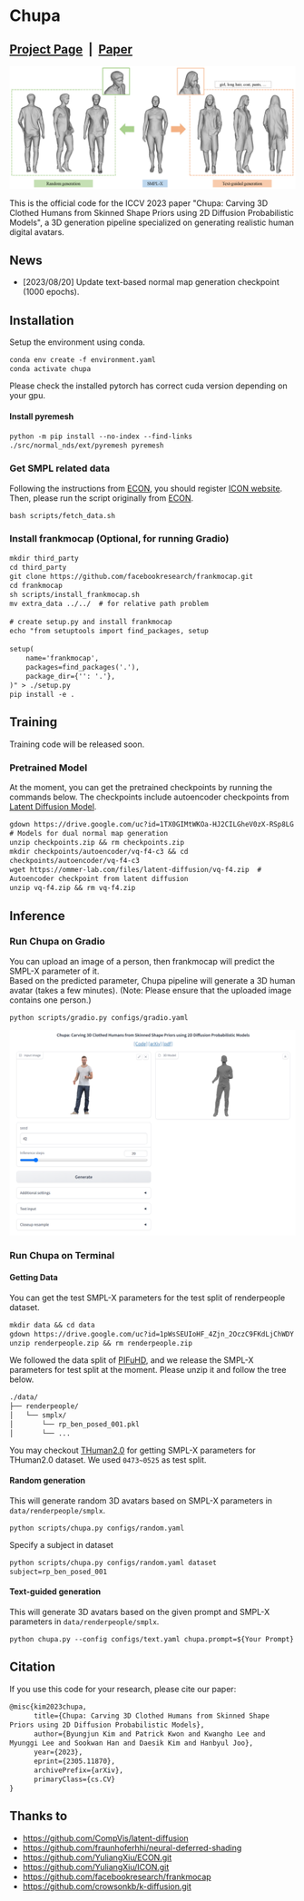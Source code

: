 # Chupa

## [Project Page](https://snuvclab.github.io/chupa/) &nbsp;|&nbsp; [Paper](https://arxiv.org/pdf/2305.11870.pdf) 

![teaser.png](./assets/teaser.png)

This is the official code for the ICCV 2023 paper "Chupa: Carving 3D Clothed Humans from Skinned Shape Priors using 2D Diffusion Probabilistic Models", a 3D generation pipeline specialized on generating realistic human digital avatars.

## News
- [2023/08/20] Update text-based normal map generation checkpoint (1000 epochs).

## Installation
Setup the environment using conda.
```
conda env create -f environment.yaml
conda activate chupa
```
Please check the installed pytorch has correct cuda version depending on your gpu.

#### Install pyremesh
```
python -m pip install --no-index --find-links ./src/normal_nds/ext/pyremesh pyremesh
```

### Get SMPL related data
Following the instructions from [ECON](https://github.com/YuliangXiu/ECON/blob/master/docs/installation-ubuntu.md), you should register [ICON website](https://icon.is.tue.mpg.de/).
Then, please run the script originally from [ECON](https://github.com/YuliangXiu/ECON/tree/master).
```
bash scripts/fetch_data.sh
```


### Install frankmocap (Optional, for running Gradio)
```
mkdir third_party
cd third_party
git clone https://github.com/facebookresearch/frankmocap.git
cd frankmocap
sh scripts/install_frankmocap.sh
mv extra_data ../../  # for relative path problem

# create setup.py and install frankmocap
echo "from setuptools import find_packages, setup

setup(
    name='frankmocap',
    packages=find_packages('.'),
    package_dir={'': '.'},
)" > ./setup.py
pip install -e .
```

## Training
Training code will be released soon.
### Pretrained Model
At the moment, you can get the pretrained checkpoints by running the commands below.
The checkpoints include autoencoder checkpoints from [Latent Diffusion Model](https://github.com/CompVis/latent-diffusion).
```
gdown https://drive.google.com/uc?id=1TX0GIMtWKOa-HJ2CILGheV0zX-RSp8LG  # Models for dual normal map generation
unzip checkpoints.zip && rm checkpoints.zip
mkdir checkpoints/autoencoder/vq-f4-c3 && cd checkpoints/autoencoder/vq-f4-c3
wget https://ommer-lab.com/files/latent-diffusion/vq-f4.zip  # Autoencoder checkpoint from latent diffusion
unzip vq-f4.zip && rm vq-f4.zip 
```

## Inference
### Run Chupa on Gradio
You can upload an image of a person, then frankmocap will predict the SMPL-X parameter of it.  
Based on the predicted parameter, Chupa pipeline will generate a 3D human avatar (takes a few minutes).
(Note: Please ensure that the uploaded image contains one person.)
```
python scripts/gradio.py configs/gradio.yaml
```
![gradio.png](./assets/gradio.png)

### Run Chupa on Terminal
#### Getting Data
You can get the test SMPL-X parameters for the test split of renderpeople dataset.
```
mkdir data && cd data
gdown https://drive.google.com/uc?id=1pWsSEUIoHF_4Zjn_2OczC9FKdLjChWDY
unzip renderpeople.zip && rm renderpeople.zip
```
We followed the data split of [PIFuHD](https://github.com/facebookresearch/pifuhd/tree/main/data), and we release the SMPL-X parameters for test split at the moment. Please unzip it and follow the tree below.
```
./data/
├── renderpeople/
│   └── smplx/
│       └── rp_ben_posed_001.pkl
│       └── ...
```
You may checkout [THuman2.0](https://github.com/ytrock/THuman2.0-Dataset) for getting SMPL-X parameters for THuman2.0 dataset. We used `0473~0525` as test split.
#### Random generation
This will generate random 3D avatars based on SMPL-X parameters in `data/renderpeople/smplx`.
```
python scripts/chupa.py configs/random.yaml
```
Specify a subject in dataset
```
python scripts/chupa.py configs/random.yaml dataset subject=rp_ben_posed_001
``` 

#### Text-guided generation
This will generate 3D avatars based on the given prompt and SMPL-X parameters in `data/renderpeople/smplx`. 
```
python chupa.py --config configs/text.yaml chupa.prompt=${Your Prompt}
```

## Citation

If you use this code for your research, please cite our paper:


```
@misc{kim2023chupa,
      title={Chupa: Carving 3D Clothed Humans from Skinned Shape Priors using 2D Diffusion Probabilistic Models}, 
      author={Byungjun Kim and Patrick Kwon and Kwangho Lee and Myunggi Lee and Sookwan Han and Daesik Kim and Hanbyul Joo},
      year={2023},
      eprint={2305.11870},
      archivePrefix={arXiv},
      primaryClass={cs.CV}
}
```

## Thanks to
- https://github.com/CompVis/latent-diffusion
- https://github.com/fraunhoferhhi/neural-deferred-shading
- https://github.com/YuliangXiu/ECON.git
- https://github.com/YuliangXiu/ICON.git
- https://github.com/facebookresearch/frankmocap
- https://github.com/crowsonkb/k-diffusion.git